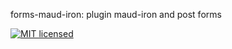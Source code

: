 forms-maud-iron: plugin maud-iron and post forms


[![MIT licensed](https://img.shields.io/badge/license-MIT-blue.svg)](./LICENSE)

